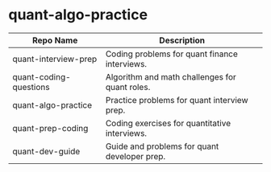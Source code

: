 # quant-algo-practice

| Repo Name              | Description                                     |
|-----------------------|------------------------------------------------|
| quant-interview-prep  | Coding problems for quant finance interviews.  |
| quant-coding-questions| Algorithm and math challenges for quant roles. |
| quant-algo-practice   | Practice problems for quant interview prep.    |
| quant-prep-coding     | Coding exercises for quantitative interviews.  |
| quant-dev-guide       | Guide and problems for quant developer prep.   |
